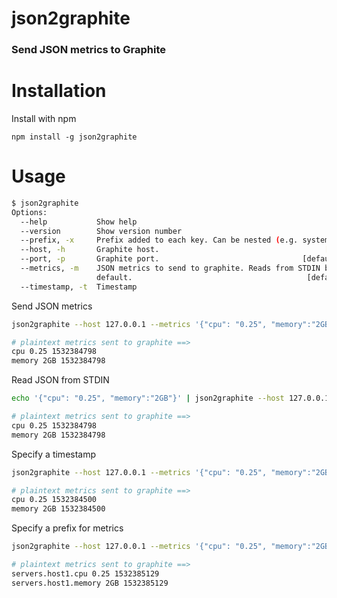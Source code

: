 # json2graphite
### Send JSON metrics to Graphite

# Installation

Install with npm

```shell
npm install -g json2graphite
```

# Usage

```bash
$ json2graphite
Options:
  --help           Show help                                           [boolean]
  --version        Show version number                                 [boolean]
  --prefix, -x     Prefix added to each key. Can be nested (e.g. system.values)
  --host, -h       Graphite host.                                     [required]
  --port, -p       Graphite port.                                [default: 2003]
  --metrics, -m    JSON metrics to send to graphite. Reads from STDIN by
                   default.                                       [default: "-"]
  --timestamp, -t  Timestamp
```

Send JSON metrics
```bash
json2graphite --host 127.0.0.1 --metrics '{"cpu": "0.25", "memory":"2GB"}'

# plaintext metrics sent to graphite ==>
cpu 0.25 1532384798
memory 2GB 1532384798
```

Read JSON from STDIN
```bash
echo '{"cpu": "0.25", "memory":"2GB"}' | json2graphite --host 127.0.0.1

# plaintext metrics sent to graphite ==>
cpu 0.25 1532384798
memory 2GB 1532384798
```

Specify a timestamp
```bash
json2graphite --host 127.0.0.1 --metrics '{"cpu": "0.25", "memory":"2GB"}' --timestamp 1532384500000

# plaintext metrics sent to graphite ==>
cpu 0.25 1532384500
memory 2GB 1532384500
```

Specify a prefix for metrics
```bash
json2graphite --host 127.0.0.1 --metrics '{"cpu": "0.25", "memory":"2GB"}' --prefix "servers.host1"

# plaintext metrics sent to graphite ==>
servers.host1.cpu 0.25 1532385129
servers.host1.memory 2GB 1532385129
```
